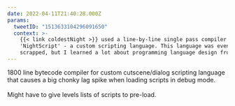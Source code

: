 ```yaml
---
date: 2022-04-11T21:40:28.000Z
params:
  tweetID: "1513633104296091650"
  context: >-
    {{< link coldestNight >}} used a line-by-line single pass compiler for
    'NightScript' - a custom scripting language. This language was eventually
    scrapped, but I learned a lot about programming language design from it.
---
```


1800 line bytecode compiler for custom cutscene/dialog scripting language that
causes a big chonky lag spike when loading scripts in debug mode.\
\
Might have to give levels lists of scripts to pre-load.
